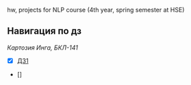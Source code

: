 hw, projects for NLP course (4th year, spring semester at HSE)
## Навигация по дз
*Картозия Инга, БКЛ-141*

- [x] [ДЗ1](./HW1_Kartozia.md)
- []
